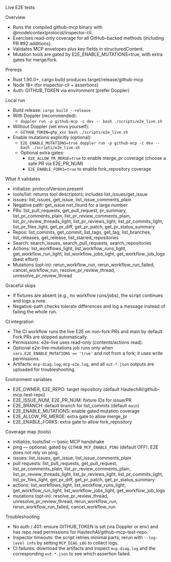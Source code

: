 Live E2E tests

Overview
- Runs the compiled github-mcp binary with @modelcontextprotocol/inspector-cli.
- Exercises read-only coverage for all GitHub-backed methods (including PR #92 additions).
- Validates MCP envelopes plus key fields in structuredContent.
- Mutation tools are gated by E2E_ENABLE_MUTATIONS=true, with extra gates for merge/fork.

Prereqs
- Rust 1.90.0+, cargo build produces target/release/github-mcp
- Node 18+ (for inspector-cli + assertions)
- Auth: GITHUB_TOKEN via environment (prefer Doppler)

Local run
- Build release: `cargo build --release`
- With Doppler (recommended):
  - `doppler run -p github-mcp -c dev -- bash ./scripts/e2e_live.sh`
- Without Doppler (set envs yourself):
  - `GITHUB_TOKEN=ghp_xxx bash ./scripts/e2e_live.sh`
- Enable mutations explicitly (optional):
  - `E2E_ENABLE_MUTATIONS=true doppler run -p github-mcp -c dev -- bash ./scripts/e2e_live.sh`
  - Optional extra gates:
    - `E2E_ALLOW_PR_MERGE=true` to enable merge_pr coverage (choose a safe PR via E2E_PR_NUM)
    - `E2E_ENABLE_FORKS=true` to enable fork_repository coverage

What it validates
- initialize: protocolVersion present
- tools/list: returns tool descriptors; includes list_issues/get_issue
- Issues: list_issues, get_issue, list_issue_comments_plain
- Negative path: get_issue not_found for a large number
- PRs: list_pull_requests, get_pull_request, pr_summary, list_pr_comments_plain, list_pr_review_comments_plain, list_pr_review_threads_light, list_pr_reviews_light, list_pr_commits_light, list_pr_files_light, get_pr_diff, get_pr_patch, get_pr_status_summary
- Repos: list_commits, get_commit, list_tags, get_tag, list_branches, list_releases, get_release, list_starred_repositories
- Search: search_issues, search_pull_requests, search_repositories
- Actions: list_workflows_light, list_workflow_runs_light, get_workflow_run_light, list_workflow_jobs_light, get_workflow_job_logs (best effort)
- Mutations (opt-in): rerun_workflow_run, rerun_workflow_run_failed, cancel_workflow_run, resolve_pr_review_thread, unresolve_pr_review_thread

Graceful skips
- If fixtures are absent (e.g., no workflow runs/jobs), the script continues and logs a note.
- Negative-path checks tolerate differences and log a message instead of failing the whole run.

CI integration
- The CI workflow runs the live E2E on non-fork PRs and main by default. Fork PRs are skipped automatically.
- Permissions: e2e-live uses read-only (contents/actions read).
- Optional e2e-live-mutations job runs only when `vars.E2E_ENABLE_MUTATIONS == 'true'` and not from a fork; it uses write permissions.
- Artifacts: `mcp-diag.log`, `mcp-e2e.log`, and all `out-*.json` outputs are uploaded for troubleshooting.

Environment variables
- E2E_OWNER, E2E_REPO: target repository (default HautechAI/github-mcp-test-repo)
- E2E_ISSUE_NUM, E2E_PR_NUM: fixture IDs for issue/PR
- E2E_BRANCH: default branch for list_commits (default `main`)
- E2E_ENABLE_MUTATIONS: enable gated mutation coverage
- E2E_ALLOW_PR_MERGE: extra gate to allow merge_pr
- E2E_ENABLE_FORKS: extra gate to allow fork_repository

Coverage map (tools)
- initialize, tools/list — basic MCP handshake
- ping — optional; gated by `GITHUB_MCP_ENABLE_PING` (default OFF). E2E does not rely on ping.
- issues: list_issues, get_issue, list_issue_comments_plain
- pull requests: list_pull_requests, get_pull_request, list_pr_comments_plain, list_pr_review_comments_plain, list_pr_review_threads_light, list_pr_reviews_light, list_pr_commits_light, list_pr_files_light, get_pr_diff, get_pr_patch, get_pr_status_summary
- actions: list_workflows_light, list_workflow_runs_light, get_workflow_run_light, list_workflow_jobs_light, get_workflow_job_logs
- mutations (opt-in): resolve_pr_review_thread, unresolve_pr_review_thread, rerun_workflow_run, rerun_workflow_run_failed, cancel_workflow_run

Troubleshooting
- No auth / 401: ensure GITHUB_TOKEN is set (via Doppler or env) and has repo read permissions for HautechAI/github-mcp-test-repo.
- Inspector timeouts: the script retries minimal parts; rerun with `--log-level info` by setting `MCP_DIAG_LOG` to collect logs.
- CI failures: download the artifacts and inspect `mcp-diag.log` and the corresponding `out-*.json` to see which assertion failed.
